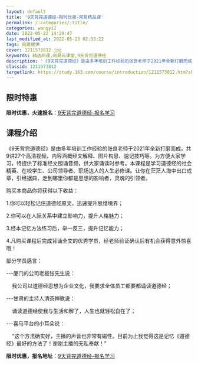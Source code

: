 ```yaml
---
layout: default
title: '9天背完道德经-限时优惠-网易精品课'
permalink: /:categories/:title/
categories: wangyi2
date: 2022-05-22 14:29:47
last_modified_at: 2022-05-23 02:33:22
tags: 网易提供
cover: 1211573812.jpg
keywords: 精选网课,网易云课堂,9天背完道德经
description: '《9天背完道德经》是由多年培训工作经验的张良老师于2021年全新打磨而成。共9讲27个高清视频，内容涵概经文解释、图片构'
classid: 1211573812
targetlink: https://study.163.com/course/introduction/1211573812.htm?share=1&shareId=1025206652&utm_campaign=share&utm_medium=iphoneShare&utm_source=&utm_u=1025206652
---
```


## 限时特惠

**限时优惠，火速报名**：[9天背完道德经-报名学习](https://study.163.com/course/introduction/1211573812.htm?share=1&shareId=1025206652&utm_campaign=share&utm_medium=iphoneShare&utm_source=&utm_u=1025206652)

## 课程介绍

《9天背完道德经》是由多年培训工作经验的张良老师于2021年全新打磨而成。共9讲27个高清视频，内容涵概经文解释、图片构思、速记技巧等。为方便大家学习，特提供了标准经文朗诵音频，供大家诵读时参考。本课程是学习道德经的社会精英、在校学生、公司领导者、职场达人的人生必修课。让你在茫茫人海中出口成章，引经据典，走到哪里你都是思想的影响者，灵魂的引领者。

购买本商品你将获得以下收益：

1.你可以轻松记住道德经原文，迅速提升思维境界；

2.你可以在人际关系中建立影响力，提升人格魅力；

3.经本记忆方法练习后，举一反三，提升记忆能力；

4.凡购买课程后完成背诵全文的优秀学员，经老师验证确认后有机会获得意外惊喜哦！



部分学员感言：

---厦门的公司老板张先生说：

    我公司以道德经思想为企业文化，我要求全体员工都要都诵读道德经；

---甘肃的主持人清茶禅歌说：

    诵读道德经使我与生活和解了，人生也就轻松自在了；

---喜马平台的小耳朵说：

    “这个方法确实好，主播的声音也非常有磁性。目前为止我觉得这是记忆《道德经》最好的方法了！谢谢主播的无私奉献！”

**限时优惠，报名地址**：[9天背完道德经-报名学习](https://study.163.com/course/introduction/1211573812.htm?share=1&shareId=1025206652&utm_campaign=share&utm_medium=iphoneShare&utm_source=&utm_u=1025206652)

